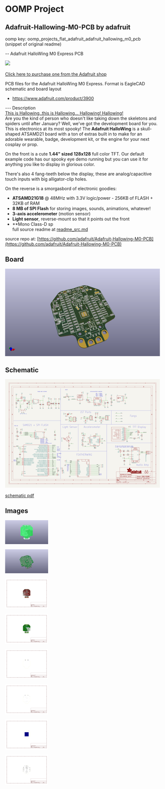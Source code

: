 # OOMP Project  
## Adafruit-Hallowing-M0-PCB  by adafruit  
  
oomp key: oomp_projects_flat_adafruit_adafruit_hallowing_m0_pcb  
(snippet of original readme)  
  
-- Adafruit HalloWing M0 Express PCB  
  
<a href="http://www.adafruit.com/products/3900"><img src="assets/3900.jpg?raw=true" width="500px"><br/>  
Click here to purchase one from the Adafruit shop</a>  
  
PCB files for the Adafruit HalloWing M0 Express. Format is EagleCAD schematic and board layout  
* https://www.adafruit.com/product/3900  
  
--- Description  
[This is Hallowing..this is Hallowing... Hallowing! Hallowing!](https://www.youtube.com/watch?v=kGiYxCUAhks&t=39s)  
Are you the kind of person who doesn't like taking down the skeletons and spiders until after January? Well, we've got the development board for you. This is electronics at its most spooky! The **Adafruit HalloWing** is a skull-shaped ATSAMD21 board with a ton of extras built in to make for an adorable wearable, badge, development kit, or the engine for your next cosplay or prop.  
  
On the front is a cute **1.44" sized 128x128** full color TFT. Our default example code has our spooky eye demo running but you can use it for anything you like to display in glorious color.  
  
There's also 4 fang-teeth below the display, these are analog/capacitive touch inputs with big alligator-clip holes.  
  
On the reverse is a smorgasbord of electronic goodies:  
  
 * **ATSAMD21G18** @ 48MHz with 3.3V logic/power - 256KB of FLASH + 32KB of RAM  
 * **8 MB of SPI Flash** for storing images, sounds, animations, whatever!  
 * **3-axis accelerometer** (motion sensor)  
 * **Light sensor**, reverse-mount so that it points out the front  
 * **Mono Class-D sp  
  full source readme at [readme_src.md](readme_src.md)  
  
source repo at: [https://github.com/adafruit/Adafruit-Hallowing-M0-PCB](https://github.com/adafruit/Adafruit-Hallowing-M0-PCB)  
## Board  
  
[![working_3d.png](working_3d_600.png)](working_3d.png)  
## Schematic  
  
[![working_schematic.png](working_schematic_600.png)](working_schematic.png)  
  
[schematic pdf](working_schematic.pdf)  
## Images  
  
[![working_3D_bottom.png](working_3D_bottom_140.png)](working_3D_bottom.png)  
  
[![working_3D_top.png](working_3D_top_140.png)](working_3D_top.png)  
  
[![working_assembly_page_01.png](working_assembly_page_01_140.png)](working_assembly_page_01.png)  
  
[![working_assembly_page_02.png](working_assembly_page_02_140.png)](working_assembly_page_02.png)  
  
[![working_assembly_page_03.png](working_assembly_page_03_140.png)](working_assembly_page_03.png)  
  
[![working_assembly_page_04.png](working_assembly_page_04_140.png)](working_assembly_page_04.png)  
  
[![working_assembly_page_05.png](working_assembly_page_05_140.png)](working_assembly_page_05.png)  
  
[![working_assembly_page_06.png](working_assembly_page_06_140.png)](working_assembly_page_06.png)  
